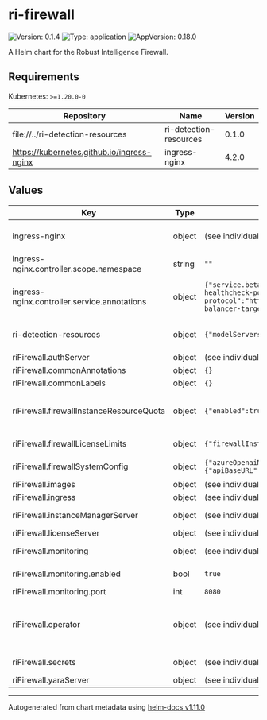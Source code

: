 # ri-firewall

![Version: 0.1.4](https://img.shields.io/badge/Version-0.1.4-informational?style=flat-square) ![Type: application](https://img.shields.io/badge/Type-application-informational?style=flat-square) ![AppVersion: 0.18.0](https://img.shields.io/badge/AppVersion-0.18.0-informational?style=flat-square)

A Helm chart for the Robust Intelligence Firewall.

## Requirements

Kubernetes: `>=1.20.0-0`

| Repository | Name | Version |
|------------|------|---------|
| file://../ri-detection-resources | ri-detection-resources | 0.1.0 |
| https://kubernetes.github.io/ingress-nginx | ingress-nginx | 4.2.0 |

## Values

| Key | Type | Default | Description |
|-----|------|---------|-------------|
| ingress-nginx | object | (see individual values in `values`.yaml) | Ingress-nginx controller sub-chart. See https://artifacthub.io/packages/helm/ingress-nginx/ingress-nginx for all parameters. |
| ingress-nginx.controller.scope.namespace | string | `""` | K8s namespace for the ingress |
| ingress-nginx.controller.service.annotations | object | `{"service.beta.kubernetes.io/aws-load-balancer-healthcheck-path":"/healthz","service.beta.kubernetes.io/aws-load-balancer-healthcheck-port":80,"service.beta.kubernetes.io/aws-load-balancer-healthcheck-protocol":"http","service.beta.kubernetes.io/aws-load-balancer-proxy-protocol":"*","service.beta.kubernetes.io/aws-load-balancer-target-group-attributes":"preserve_client_ip.enabled=true"}` | For full list of annotations, see https://kubernetes-sigs.github.io/aws-load-balancer-controller/v2.2/guide/service/annotations/ |
| ri-detection-resources | object | `{"modelServers":{"llmRejection":{"enabled":false}}}` | ri-detection-resources sub-chart This chart contains detection resources such as model servers and YARA servers. |
| riFirewall.authServer | object | (see individual values in `values.yaml`) | `authServer` K8s-level configurations |
| riFirewall.commonAnnotations | object | `{}` |  |
| riFirewall.commonLabels | object | `{}` |  |
| riFirewall.firewallInstanceResourceQuota | object | `{"enabled":true,"maxObjectCount":5}` | firewallInstanceResourceQuota is configuration for a resource quota to limit the number of FirewallInstances a user can create in this deployment. |
| riFirewall.firewallLicenseLimits | object | `{"firewallInstances":10,"validateRequestsPerDay":500000}` | firewallLicenseLimits defines the usage limits for the firewall deployment. |
| riFirewall.firewallSystemConfig | object | `{"azureOpenaiModelProvider":{"apiBaseURL":"","apiVersion":"","chatModelDeploymentName":""},"enableYara":true,"logUserData":true,"maxRequestTokens":4096}` | firewallSystemConfig is system configuration for the RI Firewall. |
| riFirewall.images | object | (see individual values in `values.yaml`) | Image specification for the RI Firewall. |
| riFirewall.ingress | object | (see individual values in `values.yaml`) | `ingress` K8s-level configurations |
| riFirewall.instanceManagerServer | object | (see individual values in `values.yaml`) | `instanceManagerServer` K8s-level configurations |
| riFirewall.licenseServer | object | (see individual values in `values.yaml`) | `licenseServer` K8s-level configurations |
| riFirewall.monitoring | object | (see individual values in `values.yaml`) | `monitoring` (Prometheus metrics/Datadog) K8s-level configurations |
| riFirewall.monitoring.enabled | bool | `true` | Whether to enable Prometheus metrics for all services on the Firewall |
| riFirewall.monitoring.port | int | `8080` | Port to expose Prometheus metrics on |
| riFirewall.operator | object | (see individual values in `values.yaml`) | `operator` K8s-level configurations The operator is responsible for reconciling FirewallInstance CRs. It creates individual firewall deployments and makes them available over the network. |
| riFirewall.secrets | object | (see individual values in `values`.yaml) | Values for the internal RI K8 secret used by the Firewall. |
| riFirewall.yaraServer | object | (see individual values in `values.yaml`) | `yaraServer` K8s-level configurations |

----------------------------------------------
Autogenerated from chart metadata using [helm-docs v1.11.0](https://github.com/norwoodj/helm-docs/releases/v1.11.0)
